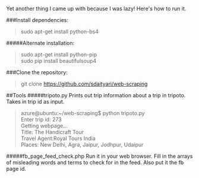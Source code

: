 Yet another thing I came up with because I was lazy! Here's how to run it.

###Install dependencies:
>sudo apt-get install python-bs4

#####Alternate installation:
>sudo apt-get install python-pip   
>sudo pip install beautifulsoup4

###Clone the repository:
>git clone https://github.com/sdaityari/web-scraping

##Tools
#####tripoto.py
Prints out trip information about a trip in tripoto. Takes in trip id as input.

>azure@ubuntu:~/web-scraping$ python tripoto.py  
>Enter trip id: 273  
>Getting webpage...  
>Title: The Handicraft Tour  
>Travel Agent:Royal Tours India  
>Places: New Delhi, Agra, Jaipur, Jodhpur, Udaipur  

#####fb_page_feed_check.php
Run it in your web browser. Fill in the arrays of misleading words and terms to check for in the feed. Also put it the fb page id.
